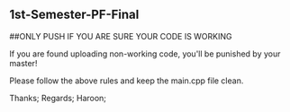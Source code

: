 ## 1st-Semester-PF-Final

##ONLY PUSH IF YOU ARE SURE YOUR CODE IS WORKING

If you are found uploading non-working code, you'll be punished by your master!

Please follow the above rules and keep the main.cpp file clean.

Thanks;
Regards; 
Haroon;
